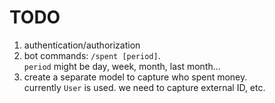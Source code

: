 

# TODO

1. authentication/authorization
1. bot commands: `/spent [period]`.  
`period` might be day, week, month, last month...
1. create a separate model to capture who spent money.  
currently `User` is used. we need to capture external ID, etc.

